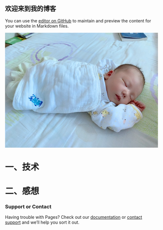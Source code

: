 ## 欢迎来到我的博客

You can use the [editor on GitHub](https://github.com/zanliangxia/myblog/edit/gh-pages/index.md) to maintain and preview the content for your website in Markdown files.

![](123.jpg)



# 一、技术

# 二、感想



### Support or Contact

Having trouble with Pages? Check out our [documentation](https://docs.github.com/categories/github-pages-basics/) or [contact support](https://github.com/contact) and we’ll help you sort it out.
